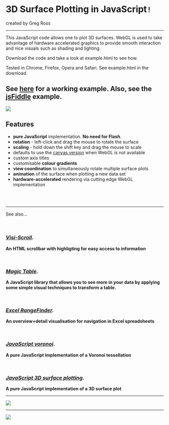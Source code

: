 # 3D Surface Plotting in JavaScript`!` #

created by Greg Ross

---



This JavaScript code allows one to plot 3D surfaces. WebGL is used to take advantage of hardware accelerated graphics to provide smooth interaction and nice visuals such as shading and lighting.

Download the code and take a look at example.html to see how.

Tested in Chrome, Firefox, Opera and Safari. See example.html in the download.

## See [here](http://webgl-surface-plot.googlecode.com/svn/trunk/examples/example.html) for a working example. Also, see the [jsFiddle](http://jsfiddle.net/4N7jQ/1/) example. ##

[![](http://webgl-surface-plot.googlecode.com/svn/trunk/examples/images/screenshot1.png)](http://webgl-surface-plot.googlecode.com/svn/trunk/examples/example.html)

## Features ##

  * **pure JavaScript** implementation. **No need for Flash**.
  * **rotation** - left-click and drag the mouse to rotate the surface
  * **scaling** - hold down the shift key and drag the mouse to scale
  * defaults to use the [canvas version](http://code.google.com/p/javascript-surface-plot/) when WebGL is not available
  * custom axis titles
  * customisable **colour gradients**
  * **view coordination** to simultaneously rotate multiple surface plots
  * **animation** of the surface when plotting a new data set
  * **hardware-accelerated** rendering via cutting edge WebGL implementation

<br>
<br>
<hr />

See also...<br>
<br>
<br>
<h3><i><b><a href='http://www.grvisualisation.50webs.com/visi_scroll.html'>Visi-Scroll</a>.</b></i></h3>

<b>An HTML scrollbar with highligting for easy access to information</b>


<br>

<h3><i><b><a href='http://www.grvisualisation.50webs.com/'>Magic Table</a>.</b></i></h3>

<b>A JavaScript library that allows you to see more in your data by applying some simple visual techniques to transform a table.</b>

<br>

<h3><i><b><a href='http://www.grvisualisation.50webs.com/excelrangefinder.html'>Excel RangeFinder</a>.</b></i></h3>

<b>An overview+detail visualisation for navigation in Excel spreadsheets</b>


<br>

<h3><i><b><a href='http://www.grvisualisation.50webs.com/javascript_voronoi.html'>JavaScript voronoi</a>.</b></i></h3>

<b>A pure JavaScript implementation of a Voronoi tessellation</b>


<br>

<h3><i><b><a href='http://code.google.com/p/javascript-surface-plot/'>JavaScript 3D surface plotting</a>.</b></i></h3>

<b>A pure JavaScript implementation of a 3D surface plot</b>

<hr />

<a href='http://itunes.apple.com/gb/app/claptrax/id427145886?mt=8'><img src='http://www.grvisualisation.50webs.com/images/clapForMusic/SplashViewPhone.png' /></a>

<hr />

<a href='http://ax.itunes.apple.com/gb/app/peekaboo-3d/id380735126?mt=8'><img src='http://www.grvisualisation.50webs.com/images/peekaboo/PeekabooAd.png' /></a>